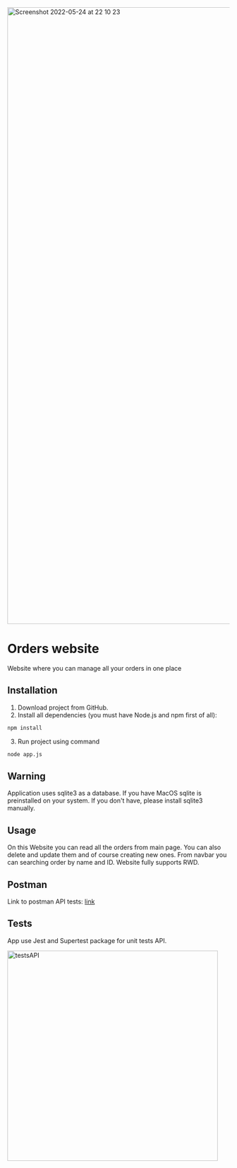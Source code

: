 <img width="1399" alt="Screenshot 2022-05-24 at 22 10 23" src="https://user-images.githubusercontent.com/63620671/170123434-a7aebb26-bb1f-4eda-81e3-0a469b434fd2.png">

# Orders website

Website where you can manage all your orders in one place

## Installation

1. Download project from GitHub.
2. Install all dependencies (you must have Node.js and npm first of all):

```zsh
npm install
```

3. Run project using command
```zsh
node app.js
```

## Warning

Application uses sqlite3 as a database. If you have MacOS sqlite is preinstalled on your system. If you don't have, please install sqlite3 manually.

## Usage

On this Website you can read all the orders from main page. You can also delete and update them and of course creating new ones. From navbar you can searching order by name and ID. Website fully supports RWD.

## Postman
Link to postman API tests: 
[link](https://documenter.getpostman.com/view/15325905/Uz59MyVT)

## Tests

App use Jest and Supertest package for unit tests API.

<img width="477" alt="testsAPI" src="https://user-images.githubusercontent.com/63620671/171045961-0ec082a1-957f-4c92-9940-fcc17c7ab4aa.png">

